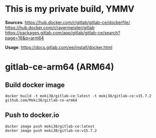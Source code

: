  
# This is my private build, YMMV
 
**Sources**: https://hub.docker.com/r/gitlab/gitlab-ce/dockerfile/
         https://hub.docker.com/r/ravermeister/gitlab
         https://packages.gitlab.com/app/gitlab/gitlab-ce/search?page=16&q=arm64

**Usage**: https://docs.gitlab.com/ee/install/docker.html

# gitlab-ce-arm64 (ARM64)

## Build docker image
```
docker build -t moki38/gitlab-ce:latest -t moki38/gitlab-ce:v15.7.2 github.com/Moki38/gitlab-ce-arm64
````

## Push to docker.io
```
docker image push moki38/gitlab-ce:latest
docker image push moki38/gitlab-ce:v15.7.2
```
